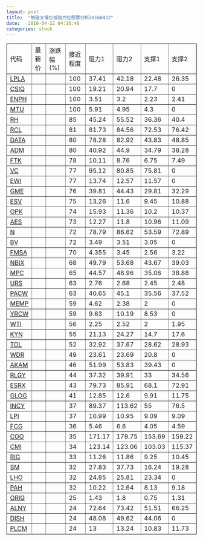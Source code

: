 ```yaml
---
layout: post
title:  "触碰支撑位或阻力位股票分析20160422"
date:   2016-04-22 04:16:48
categories: stock
---
```

<script type="text/javascript">
var stockList = []
stockList.push('gb_lpla');
stockList.push('gb_csiq');
stockList.push('gb_enph');
stockList.push('gb_mtu');
stockList.push('gb_rh');
stockList.push('gb_rcl');
stockList.push('gb_data');
stockList.push('gb_adm');
stockList.push('gb_ftk');
stockList.push('gb_vc');
stockList.push('gb_ewi');
stockList.push('gb_gme');
stockList.push('gb_esv');
stockList.push('gb_opk');
stockList.push('gb_aes');
stockList.push('gb_n');
stockList.push('gb_bv');
stockList.push('gb_fmsa');
stockList.push('gb_nbix');
stockList.push('gb_mpc');
stockList.push('gb_urs');
stockList.push('gb_pacw');
stockList.push('gb_memp');
stockList.push('gb_yrcw');
stockList.push('gb_wti');
stockList.push('gb_kyn');
stockList.push('gb_tol');
stockList.push('gb_wdr');
stockList.push('gb_akam');
stockList.push('gb_rlgy');
stockList.push('gb_esrx');
stockList.push('gb_glog');
stockList.push('gb_incy');
stockList.push('gb_lpi');
stockList.push('gb_fcg');
stockList.push('gb_coo');
stockList.push('gb_cmi');
stockList.push('gb_rig');
stockList.push('gb_sm');
stockList.push('gb_lho');
stockList.push('gb_pah');
stockList.push('gb_orig');
stockList.push('gb_alny');
stockList.push('gb_dish');
stockList.push('gb_plcm');
</script>
<table border="1">
 <tr>
 <td>代码</td>
 <td>最新价</td>
 <td>涨跌幅(%)</td>
 <td>接近程度</td>
 <td>阻力1</td>
 <td>阻力2</td>
 <td>支撑1</td>
 <td>支撑2</td>
</tr>
  <tr id="lpla" class="green">
  <td><a href="http://stock.finance.sina.com.cn/usstock/quotes/LPLA.html" target="_blank">LPLA</a></td><td></td><td></td><td>100</td><td>37.41</td><td>42.18</td><td>22.48</td><td>26.35</td></tr>
  <tr id="csiq" class="red">
  <td><a href="http://stock.finance.sina.com.cn/usstock/quotes/CSIQ.html" target="_blank">CSIQ</a></td><td></td><td></td><td>100</td><td>19.21</td><td>20.94</td><td>17.7</td><td>0</td></tr>
  <tr id="enph" class="green">
  <td><a href="http://stock.finance.sina.com.cn/usstock/quotes/ENPH.html" target="_blank">ENPH</a></td><td></td><td></td><td>100</td><td>3.51</td><td>3.2</td><td>2.23</td><td>2.41</td></tr>
  <tr id="mtu" class="red">
  <td><a href="http://stock.finance.sina.com.cn/usstock/quotes/MTU.html" target="_blank">MTU</a></td><td></td><td></td><td>100</td><td>5.91</td><td>4.95</td><td>4.3</td><td>0</td></tr>
  <tr id="rh" class="red">
  <td><a href="http://stock.finance.sina.com.cn/usstock/quotes/RH.html" target="_blank">RH</a></td><td></td><td></td><td>85</td><td>45.24</td><td>55.52</td><td>36.36</td><td>40.4</td></tr>
  <tr id="rcl" class="green">
  <td><a href="http://stock.finance.sina.com.cn/usstock/quotes/RCL.html" target="_blank">RCL</a></td><td></td><td></td><td>81</td><td>81.73</td><td>84.56</td><td>72.53</td><td>76.42</td></tr>
  <tr id="data" class="green">
  <td><a href="http://stock.finance.sina.com.cn/usstock/quotes/DATA.html" target="_blank">DATA</a></td><td></td><td></td><td>80</td><td>78.28</td><td>82.92</td><td>43.83</td><td>48.85</td></tr>
  <tr id="adm" class="green">
  <td><a href="http://stock.finance.sina.com.cn/usstock/quotes/ADM.html" target="_blank">ADM</a></td><td></td><td></td><td>80</td><td>40.92</td><td>44.9</td><td>34.79</td><td>38.28</td></tr>
  <tr id="ftk" class="red">
  <td><a href="http://stock.finance.sina.com.cn/usstock/quotes/FTK.html" target="_blank">FTK</a></td><td></td><td></td><td>78</td><td>10.11</td><td>8.76</td><td>6.75</td><td>7.49</td></tr>
  <tr id="vc" class="red">
  <td><a href="http://stock.finance.sina.com.cn/usstock/quotes/VC.html" target="_blank">VC</a></td><td></td><td></td><td>77</td><td>95.12</td><td>80.85</td><td>75.81</td><td>0</td></tr>
  <tr id="ewi" class="red">
  <td><a href="http://stock.finance.sina.com.cn/usstock/quotes/EWI.html" target="_blank">EWI</a></td><td></td><td></td><td>77</td><td>13.74</td><td>12.57</td><td>11.57</td><td>0</td></tr>
  <tr id="gme" class="green">
  <td><a href="http://stock.finance.sina.com.cn/usstock/quotes/GME.html" target="_blank">GME</a></td><td></td><td></td><td>76</td><td>39.81</td><td>44.43</td><td>29.81</td><td>32.29</td></tr>
  <tr id="esv" class="red">
  <td><a href="http://stock.finance.sina.com.cn/usstock/quotes/ESV.html" target="_blank">ESV</a></td><td></td><td></td><td>75</td><td>13.26</td><td>11.6</td><td>9.45</td><td>10.88</td></tr>
  <tr id="opk" class="red">
  <td><a href="http://stock.finance.sina.com.cn/usstock/quotes/OPK.html" target="_blank">OPK</a></td><td></td><td></td><td>74</td><td>15.93</td><td>11.36</td><td>10.2</td><td>10.37</td></tr>
  <tr id="aes" class="green">
  <td><a href="http://stock.finance.sina.com.cn/usstock/quotes/AES.html" target="_blank">AES</a></td><td></td><td></td><td>73</td><td>12.27</td><td>11.8</td><td>10.96</td><td>11.09</td></tr>
  <tr id="n" class="red">
  <td><a href="http://stock.finance.sina.com.cn/usstock/quotes/N.html" target="_blank">N</a></td><td></td><td></td><td>72</td><td>78.79</td><td>86.62</td><td>53.59</td><td>72.89</td></tr>
  <tr id="bv" class="red">
  <td><a href="http://stock.finance.sina.com.cn/usstock/quotes/BV.html" target="_blank">BV</a></td><td></td><td></td><td>72</td><td>3.49</td><td>3.51</td><td>3.05</td><td>0</td></tr>
  <tr id="fmsa" class="green">
  <td><a href="http://stock.finance.sina.com.cn/usstock/quotes/FMSA.html" target="_blank">FMSA</a></td><td></td><td></td><td>70</td><td>4.355</td><td>3.45</td><td>2.56</td><td>3.22</td></tr>
  <tr id="nbix" class="red">
  <td><a href="http://stock.finance.sina.com.cn/usstock/quotes/NBIX.html" target="_blank">NBIX</a></td><td></td><td></td><td>68</td><td>49.79</td><td>53.68</td><td>43.67</td><td>39.03</td></tr>
  <tr id="mpc" class="green">
  <td><a href="http://stock.finance.sina.com.cn/usstock/quotes/MPC.html" target="_blank">MPC</a></td><td></td><td></td><td>65</td><td>44.57</td><td>48.96</td><td>35.06</td><td>38.88</td></tr>
  <tr id="urs" class="red">
  <td><a href="http://stock.finance.sina.com.cn/usstock/quotes/URS.html" target="_blank">URS</a></td><td></td><td></td><td>63</td><td>2.76</td><td>2.68</td><td>2.45</td><td>2.48</td></tr>
  <tr id="pacw" class="red">
  <td><a href="http://stock.finance.sina.com.cn/usstock/quotes/PACW.html" target="_blank">PACW</a></td><td></td><td></td><td>63</td><td>40.65</td><td>45.1</td><td>35.56</td><td>37.52</td></tr>
  <tr id="memp" class="red">
  <td><a href="http://stock.finance.sina.com.cn/usstock/quotes/MEMP.html" target="_blank">MEMP</a></td><td></td><td></td><td>59</td><td>4.62</td><td>2.38</td><td>2</td><td>0</td></tr>
  <tr id="yrcw" class="red">
  <td><a href="http://stock.finance.sina.com.cn/usstock/quotes/YRCW.html" target="_blank">YRCW</a></td><td></td><td></td><td>59</td><td>9.63</td><td>10.19</td><td>8.53</td><td>0</td></tr>
  <tr id="wti" class="red">
  <td><a href="http://stock.finance.sina.com.cn/usstock/quotes/WTI.html" target="_blank">WTI</a></td><td></td><td></td><td>56</td><td>2.25</td><td>2.52</td><td>2</td><td>1.95</td></tr>
  <tr id="kyn" class="green">
  <td><a href="http://stock.finance.sina.com.cn/usstock/quotes/KYN.html" target="_blank">KYN</a></td><td></td><td></td><td>55</td><td>21.13</td><td>24.27</td><td>14.7</td><td>17.6</td></tr>
  <tr id="tol" class="green">
  <td><a href="http://stock.finance.sina.com.cn/usstock/quotes/TOL.html" target="_blank">TOL</a></td><td></td><td></td><td>52</td><td>32.92</td><td>37.67</td><td>28.62</td><td>28.93</td></tr>
  <tr id="wdr" class="red">
  <td><a href="http://stock.finance.sina.com.cn/usstock/quotes/WDR.html" target="_blank">WDR</a></td><td></td><td></td><td>49</td><td>23.61</td><td>23.69</td><td>20.8</td><td>0</td></tr>
  <tr id="akam" class="red">
  <td><a href="http://stock.finance.sina.com.cn/usstock/quotes/AKAM.html" target="_blank">AKAM</a></td><td></td><td></td><td>46</td><td>51.99</td><td>53.83</td><td>39.43</td><td>0</td></tr>
  <tr id="rlgy" class="red">
  <td><a href="http://stock.finance.sina.com.cn/usstock/quotes/RLGY.html" target="_blank">RLGY</a></td><td></td><td></td><td>44</td><td>37.32</td><td>39.91</td><td>33</td><td>34.56</td></tr>
  <tr id="esrx" class="green">
  <td><a href="http://stock.finance.sina.com.cn/usstock/quotes/ESRX.html" target="_blank">ESRX</a></td><td></td><td></td><td>43</td><td>79.73</td><td>85.91</td><td>68.1</td><td>72.91</td></tr>
  <tr id="glog" class="green">
  <td><a href="http://stock.finance.sina.com.cn/usstock/quotes/GLOG.html" target="_blank">GLOG</a></td><td></td><td></td><td>41</td><td>12.85</td><td>12.6</td><td>9.91</td><td>11.75</td></tr>
  <tr id="incy" class="green">
  <td><a href="http://stock.finance.sina.com.cn/usstock/quotes/INCY.html" target="_blank">INCY</a></td><td></td><td></td><td>37</td><td>89.37</td><td>113.62</td><td>55</td><td>76.5</td></tr>
  <tr id="lpi" class="red">
  <td><a href="http://stock.finance.sina.com.cn/usstock/quotes/LPI.html" target="_blank">LPI</a></td><td></td><td></td><td>37</td><td>10.99</td><td>10.95</td><td>9.09</td><td>9.09</td></tr>
  <tr id="fcg" class="green">
  <td><a href="http://stock.finance.sina.com.cn/usstock/quotes/FCG.html" target="_blank">FCG</a></td><td></td><td></td><td>36</td><td>5.46</td><td>6.6</td><td>4.05</td><td>4.59</td></tr>
  <tr id="coo" class="green">
  <td><a href="http://stock.finance.sina.com.cn/usstock/quotes/COO.html" target="_blank">COO</a></td><td></td><td></td><td>35</td><td>171.17</td><td>179.75</td><td>153.69</td><td>159.22</td></tr>
  <tr id="cmi" class="green">
  <td><a href="http://stock.finance.sina.com.cn/usstock/quotes/CMI.html" target="_blank">CMI</a></td><td></td><td></td><td>34</td><td>123.14</td><td>123.06</td><td>103.03</td><td>115.37</td></tr>
  <tr id="rig" class="green">
  <td><a href="http://stock.finance.sina.com.cn/usstock/quotes/RIG.html" target="_blank">RIG</a></td><td></td><td></td><td>33</td><td>11.26</td><td>11.86</td><td>9.25</td><td>10.45</td></tr>
  <tr id="sm" class="red">
  <td><a href="http://stock.finance.sina.com.cn/usstock/quotes/SM.html" target="_blank">SM</a></td><td></td><td></td><td>32</td><td>27.83</td><td>37.73</td><td>16.24</td><td>19.28</td></tr>
  <tr id="lho" class="red">
  <td><a href="http://stock.finance.sina.com.cn/usstock/quotes/LHO.html" target="_blank">LHO</a></td><td></td><td></td><td>32</td><td>24.85</td><td>25.81</td><td>23.34</td><td>0</td></tr>
  <tr id="pah" class="red">
  <td><a href="http://stock.finance.sina.com.cn/usstock/quotes/PAH.html" target="_blank">PAH</a></td><td></td><td></td><td>32</td><td>10.22</td><td>12.64</td><td>8.13</td><td>9.18</td></tr>
  <tr id="orig" class="green">
  <td><a href="http://stock.finance.sina.com.cn/usstock/quotes/ORIG.html" target="_blank">ORIG</a></td><td></td><td></td><td>25</td><td>1.43</td><td>1.8</td><td>0.75</td><td>1.31</td></tr>
  <tr id="alny" class="green">
  <td><a href="http://stock.finance.sina.com.cn/usstock/quotes/ALNY.html" target="_blank">ALNY</a></td><td></td><td></td><td>24</td><td>72.64</td><td>73.42</td><td>51.51</td><td>66.25</td></tr>
  <tr id="dish" class="green">
  <td><a href="http://stock.finance.sina.com.cn/usstock/quotes/DISH.html" target="_blank">DISH</a></td><td></td><td></td><td>24</td><td>48.08</td><td>49.62</td><td>44.06</td><td>0</td></tr>
  <tr id="plcm" class="green">
  <td><a href="http://stock.finance.sina.com.cn/usstock/quotes/PLCM.html" target="_blank">PLCM</a></td><td></td><td></td><td>24</td><td>13</td><td>13.24</td><td>10.83</td><td>11.73</td></tr>
</table>
